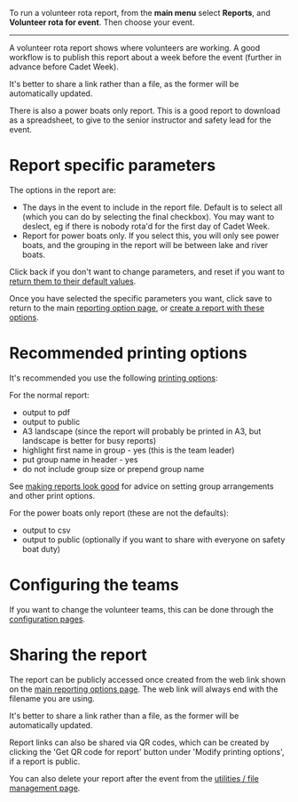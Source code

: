To run a volunteer rota report, from the **main menu** select **Reports**, and **Volunteer rota for event**. Then choose your event.
___

A volunteer rota report shows where volunteers are working. A good workflow is to publish this report about a week before the event (further in advance before Cadet Week).

It's better to share a link rather than a file, as the former will be automatically updated.

There is also a power boats only report. This is a good report to download as a spreadsheet, to give to the senior instructor and safety lead for the event.

# Report specific parameters

The options in the report are:

- The days in the event to include in the report file. Default is to select all (which you can do by selecting the final checkbox). You may want to deslect, eg if there is nobody rota'd for the first day of Cadet Week.
- Report for power boats only. If you select this, you will only see power boats, and the grouping in the report will be between lake and river boats.

Click back if you don't want to change parameters, and reset if you want to [return them to their default values](general_report_config_and_printing_help.md#resetting-options).

Once you have selected the specific parameters you want, click save to return to the main [reporting option page](general_report_config_and_printing_help.md#the-reporting-option-page), or [create a report with these options](general_report_config_and_printing_help.md#creating-a-report).

# Recommended printing options

It's recommended you use the following [printing options](general_report_config_and_printing_help.md#print-options):

For the normal report:

- output to pdf
- output to public
- A3 landscape (since the report will probably be printed in A3, but landscape is better for busy reports)
- highlight first name in group - yes (this is the team leader)
- put group name in header - yes
- do not include group size or prepend group name

See [making reports look good](general_report_config_and_printing_help.md#making-the-pdf-report-look-nice) for advice on setting group arrangements and other print options.

For the power boats only report (these are not the defaults):

- output to csv
- output to public (optionally if you want to share with everyone on safety boat duty)

# Configuring the teams

If you want to change the volunteer teams, this can be done through the [configuration pages](configuration_help.md#volunteer-teams).

# Sharing the report

The report can be publicly accessed once created from the web link shown on the [main reporting options page](#the-reporting-option-page). The web link will always end with the filename you are using.

It's better to share a link rather than a file, as the former will be automatically updated.

Report links can also be shared via QR codes, which can be created by clicking the 'Get QR code for report' button under 'Modify printing options', if a report is public.

You can also delete your report after the event from the [utilities / file management page](file_management_help.md).


